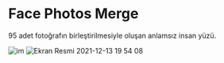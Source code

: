 # Face Photos Merge
95 adet fotoğrafın birleştirilmesiyle oluşan anlamsız insan yüzü.

![im](https://user-images.githubusercontent.com/25556230/145856191-ce52106b-78b6-48fc-b500-623a7fddb999.png)
![Ekran Resmi 2021-12-13 19 54 08](https://user-images.githubusercontent.com/25556230/145856164-243ab1b2-1a2d-4784-af5f-ab2331d9bec7.png)
